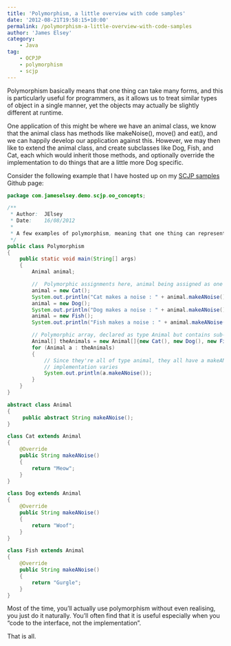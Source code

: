 ```yaml
---
title: 'Polymorphism, a little overview with code samples'
date: '2012-08-21T19:58:15+10:00'
permalink: /polymorphism-a-little-overview-with-code-samples
author: 'James Elsey'
category:
    - Java
tag:
    - OCPJP
    - polymorphism
    - scjp
---
```

Polymorphism basically means that one thing can take many forms, and this is particularly useful for programmers, as it allows us to treat similar types of object in a single manner, yet the objects may actually be slightly different at runtime.

One application of this might be where we have an animal class, we know that the animal class has methods like makeNoise(), move() and eat(), and we can happily develop our application against this. However, we may then like to extend the animal class, and create subclasses like Dog, Fish, and Cat, each which would inherit those methods, and optionally override the implementation to do things that are a little more Dog specific.

Consider the following example that I have hosted up on my [SCJP samples](https://github.com/jameselsey/SCJP-OCPJP-SampleCode) Github page:

```java
package com.jameselsey.demo.scjp.oo_concepts;

/**
 * Author:  JElsey
 * Date:    16/08/2012
 *
 * A few examples of polymorphism, meaning that one thing can represent many, or in another words, "morphed" in many (poly) ways
 */
public class Polymorphism
{
    public static void main(String[] args)
    {
        Animal animal;

        //  Polymorphic assignments here, animal being assigned as one of its sub-classes
        animal = new Cat();
        System.out.println("Cat makes a noise : " + animal.makeANoise());
        animal = new Dog();
        System.out.println("Dog makes a noise : " + animal.makeANoise());
        animal = new Fish();
        System.out.println("Fish makes a noise : " + animal.makeANoise());

        // Polymorphic array, declared as type Animal but contains sub-types
        Animal[] theAnimals = new Animal[]{new Cat(), new Dog(), new Fish()};
        for (Animal a : theAnimals)
        {
            // Since they're all of type animal, they all have a makeANoise() method, but the actual
            // implementation varies
            System.out.println(a.makeANoise());
        }
    }
}

abstract class Animal
{
     public abstract String makeANoise();
}

class Cat extends Animal
{
    @Override
    public String makeANoise()
    {
        return "Meow";
    }
}

class Dog extends Animal
{
    @Override
    public String makeANoise()
    {
        return "Woof";
    }
}

class Fish extends Animal
{
    @Override
    public String makeANoise()
    {
        return "Gurgle";
    }
}
```

Most of the time, you’ll actually use polymorphism without even realising, you just do it naturally. You’ll often find that it is useful especially when you “code to the interface, not the implementation”.

That is all.